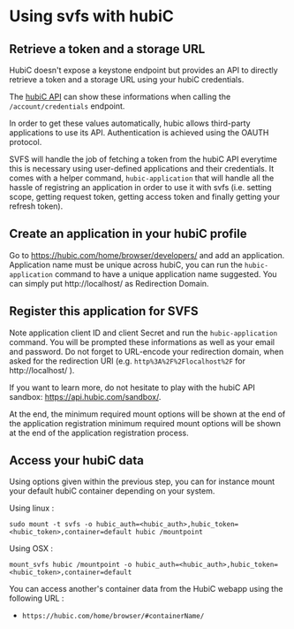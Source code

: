 # Using svfs with hubiC

## Retrieve a token and a storage URL

HubiC doesn't expose a keystone endpoint but provides an API
to directly retrieve a token and a storage URL using your hubiC
credentials.

The [hubiC API](https://api.hubic.com) can show these informations
when calling the `/account/credentials` endpoint.

In order to get these values automatically, hubic allows third-party applications
to use its API. Authentication is achieved using the OAUTH protocol.

SVFS will handle the job of fetching a token from the hubiC API everytime this
is necessary using user-defined applications and their credentials. It comes
with a helper command, `hubic-application` that will handle all the hassle of
registring an application in order to use it with svfs (i.e. setting scope,
getting request token, getting access token and finally getting your refresh token).


## Create an application in your hubiC profile

Go to https://hubic.com/home/browser/developers/ and add an application. Application
name must be unique across hubiC, you can run the `hubic-application` command to have
a unique application name suggested.
You can simply put http://localhost/ as Redirection Domain.

## Register this application for SVFS

Note application client ID and client Secret and run the `hubic-application` command.
You will be prompted these informations as well as your email and password.
Do not forget to URL-encode your redirection domain, when asked for the redirection URI 
(e.g. `http%3A%2F%2Flocalhost%2F` for http://localhost/ ).

If you want to learn more, do not hesitate to play with the hubiC API sandbox: https://api.hubic.com/sandbox/.

At the end, the minimum required mount options will be shown at the end of the application registration
minimum required mount options will be shown at the end of the application registration
process.



## Access your hubiC data

Using options given within the previous step, you can for instance mount your default
hubiC container depending on your system.

Using linux :
```
sudo mount -t svfs -o hubic_auth=<hubic_auth>,hubic_token=<hubic_token>,container=default hubic /mountpoint
```

Using OSX :
```
mount_svfs hubic /mountpoint -o hubic_auth=<hubic_auth>,hubic_token=<hubic_token>,container=default
```

You can access another's container data from the HubiC webapp using the following URL :

* `https://hubic.com/home/browser/#containerName/`

